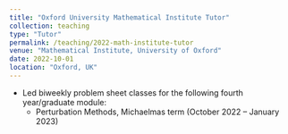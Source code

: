 ```yaml
---
title: "Oxford University Mathematical Institute Tutor"
collection: teaching
type: "Tutor"
permalink: /teaching/2022-math-institute-tutor
venue: "Mathematical Institute, University of Oxford"
date: 2022-10-01
location: "Oxford, UK"
---
```


* Led biweekly problem sheet classes for the following fourth year/graduate module: 
    * Perturbation Methods, Michaelmas term (October 2022 – January 2023)

<!-- Heading 1
======

Heading 2
======

Heading 3
====== -->
